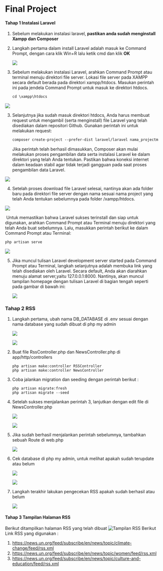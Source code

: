 # Final Project

#### Tahap 1 Instalasi Laravel

1. Sebelum melakukan instalasi laravel, **pastikan anda sudah menginstall Xampp dan Composer**

1. Langkah pertama dalam install Laravel adalah masuk ke Command Prompt, dengan cara klik Win+R lalu ketik cmd dan klik **OK**

   ![](laravel/1.PNG)

2. Sebelum melakukan instalasi Laravel, arahkan Command Prompt atau terminal menuju direktori file server. Lokasi file server pada XAMPP secara default berada pada direktori xampp/htdocs. Masukan perintah ini pada jendela Command Prompt untuk masuk ke direktori htdocs.

   ```markdown
   cd \xampp\htdocs
   ```

![](laravel/2.PNG)

3. Selanjutnya jika sudah masuk direktori htdocs, Anda harus membuat request untuk mengambil (serta menginstall) file Laravel yang telah disediakan dalam repositori Github. Gunakan perintah ini untuk melakukan request:

   ```markdown
   composer create-project --prefer-dist laravel/laravel nama_projectmu
   ```

   Jika perintah telah berhasil dimasukkan, Composer akan mulai melakukan proses pengambilan data serta instalasi Laravel ke dalam direktori yang telah Anda tentukan. Pastikan bahwa koneksi internet dalam keadaan stabil agar tidak terjadi gangguan pada saat proses pengambilan data Laravel.

![](laravel/3.PNG)

4. Setelah proses download file Laravel selesai, nantinya akan ada folder baru pada direktori file server dengan nama sesuai nama project yang telah Anda tentukan sebelumnya pada folder /xampp/htdocs.

![](laravel/4.PNG)

​	Untuk memastikan bahwa Laravel sukses terinstall dan siap untuk digunakan, arahkan Command Prompt atau Terminal menuju direktori yang telah Anda buat sebelumnya. Lalu, masukkan perintah berikut ke dalam Command Prompt atau Terminal:

```markdown
php artisan serve
```

![](laravel/a.PNG)

5. Jika muncul tulisan Laravel development server started pada Command Prompt atau Terminal, langkah selanjutnya adalah membuka link yang telah disediakan oleh Laravel. Secara default, Anda akan diarahkan menuju alamat server,yaitu 127.0.0.1:8000. Nantinya, akan muncul tampilan homepage dengan tulisan Laravel di bagian tengah seperti pada gambar di bawah ini:

   ![](laravel/5.PNG)

### **Tahap 2 RSS**

1. Langkah pertama, ubah nama DB_DATABASE di .env sesuai dengan nama database yang sudah dibuat di php my admin

   ![](Rss/1.PNG)

   ![](Rss/2.PNG)

2. Buat file RssController.php dan NewsController.php di app/http/controllers

   ``` 
   php artisan make:controller RSSController
   php artisan make:controller NewsController
   ```

3. Coba jalankan migration dan seeding dengan perintah berikut :

   ```
   php artisan migrate:fresh
   php artisan migrate --seed
   ```

4. Setelah sukses menjalankan perintah 3, lanjutkan dengan edit file di NewsController.php

   ![](Rss/3.PNG)

   ![](Rss/4.PNG)

5. Jika sudah berhasil menjalankan perintah sebelumnya, tambahkan sebuah Route di web.php

   ![](Rss/5.PNG)

6. Cek database di php my admin, untuk melihat apakah sudah terupdate atau belum

   ![](Rss/6.PNG)

   ![](Rss/7.PNG)

7. Langkah terakhir lakukan pengecekan RSS apakah sudah berhasil atau belum

   ![](Rss/8.PNG)

#### Tahap 3 Tampilan Halaman RSS
Berikut ditampilkan halaman RSS yang telah dibuat
![Tampilan RSS](https://user-images.githubusercontent.com/95134218/178119434-7104737c-6857-44f2-95a6-0baba04f3699.PNG)
Berikut Link RSS yang digunakan :
1. https://news.un.org/feed/subscribe/en/news/topic/climate-change/feed/rss.xml
2. https://news.un.org/feed/subscribe/en/news/topic/women/feed/rss.xml
3. https://news.un.org/feed/subscribe/en/news/topic/culture-and-education/feed/rss.xml

